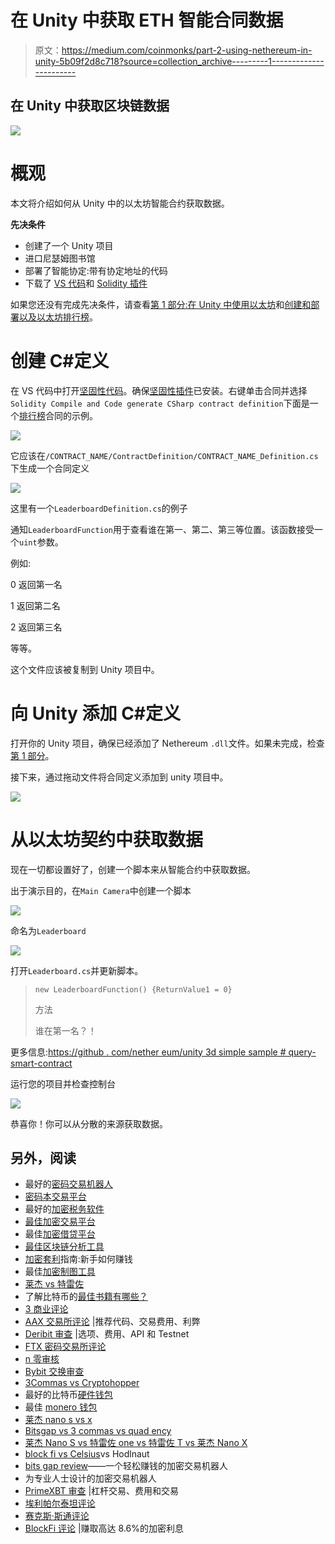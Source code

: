 # 在 Unity 中获取 ETH 智能合同数据

> 原文：<https://medium.com/coinmonks/part-2-using-nethereum-in-unity-5b09f2d8c718?source=collection_archive---------1----------------------->

## 在 Unity 中获取区块链数据

![](img/193c6b60c508a74a6acfbe2aa8ef9829.png)

# 概观

本文将介绍如何从 Unity 中的以太坊智能合约获取数据。

**先决条件**

*   创建了一个 Unity 项目
*   进口尼瑟姆图书馆
*   部署了智能协定:带有协定地址的代码
*   下载了 [VS 代码](https://code.visualstudio.com/)和 [Solidity 插件](https://marketplace.visualstudio.com/items?itemName=JuanBlanco.solidity)

如果您还没有完成先决条件，请查看[第 1 部分:在 Unity 中使用以太坊](/coinmonks/part-1-using-nethereum-in-unity-54e62f7e65d5)和[创建和部署以及以太坊排行榜](/coinmonks/create-and-deploy-an-ethereum-leaderboard-1ba60dba1495)。

# 创建 C#定义

在 VS 代码中打开[坚固性代码](https://gist.github.com/leon-do/d5850bf39fd7710bc365764d1c0d1c8d)。确保[坚固性插件](https://marketplace.visualstudio.com/items?itemName=JuanBlanco.solidity)已安装。右键单击合同并选择`Solidity Compile and Code generate CSharp contract definition`下面是一个[排行榜](https://github.com/IPFS-FPS/leaderboard-solidity-contract)合同的示例。

![](img/04f4597ad5c7e973e2a727118690b1b4.png)

它应该在`/CONTRACT_NAME/ContractDefinition/CONTRACT_NAME_Definition.cs`下生成一个合同定义

![](img/4b9ebc816840bfb39a4920264995745f.png)

这里有一个`LeaderboardDefinition.cs`的例子

通知`LeaderboardFunction`用于查看谁在第一、第二、第三等位置。该函数接受一个`uint`参数。

例如:

0 返回第一名

1 返回第二名

2 返回第三名

等等。

这个文件应该被复制到 Unity 项目中。

# 向 Unity 添加 C#定义

打开你的 Unity 项目，确保已经添加了 Nethereum `.dll`文件。如果未完成，检查[第 1 部分](/coinmonks/part-1-using-nethereum-in-unity-54e62f7e65d5)。

接下来，通过拖动文件将合同定义添加到 unity 项目中。

![](img/c6b3f28c8b7e9402803a08550d7b09c2.png)

# 从以太坊契约中获取数据

现在一切都设置好了，创建一个脚本来从智能合约中获取数据。

出于演示目的，在`Main Camera`中创建一个脚本

![](img/73ca6186b5fc127e6f5f0c2e1a3852eb.png)

命名为`Leaderboard`

![](img/53a76c8fce003e395866d3e2f745824f.png)

打开`Leaderboard.cs`并更新脚本。

> `new LeaderboardFunction() {ReturnValue1 = 0}`
> 
> 方法
> 
> 谁在第一名？！

更多信息:[https://github . com/nether eum/unity 3d simple sample # query-smart-contract](https://github.com/Nethereum/Unity3dSimpleSample#query-smart-contract)

运行您的项目并检查控制台

![](img/ce5e0540c0fa4afc650d22a96329204d.png)

恭喜你！你可以从分散的来源获取数据。

## 另外，阅读

*   最好的[密码交易机器人](/coinmonks/crypto-trading-bot-c2ffce8acb2a)
*   [密码本交易平台](/coinmonks/top-10-crypto-copy-trading-platforms-for-beginners-d0c37c7d698c)
*   最好的[加密税务软件](/coinmonks/best-crypto-tax-tool-for-my-money-72d4b430816b)
*   [最佳加密交易平台](/coinmonks/the-best-crypto-trading-platforms-in-2020-the-definitive-guide-updated-c72f8b874555)
*   最佳[加密借贷平台](/coinmonks/top-5-crypto-lending-platforms-in-2020-that-you-need-to-know-a1b675cec3fa)
*   [最佳区块链分析工具](https://bitquery.io/blog/best-blockchain-analysis-tools-and-software)
*   [加密套利](/coinmonks/crypto-arbitrage-guide-how-to-make-money-as-a-beginner-62bfe5c868f6)指南:新手如何赚钱
*   最佳[加密制图工具](/coinmonks/what-are-the-best-charting-platforms-for-cryptocurrency-trading-85aade584d80)
*   [莱杰 vs 特雷佐](/coinmonks/ledger-vs-trezor-best-hardware-wallet-to-secure-cryptocurrency-22c7a3fd391e)
*   了解比特币的[最佳书籍有哪些？](/coinmonks/what-are-the-best-books-to-learn-bitcoin-409aeb9aff4b)
*   [3 商业评论](/coinmonks/3commas-review-an-excellent-crypto-trading-bot-2020-1313a58bec92)
*   [AAX 交易所评论](/coinmonks/aax-exchange-review-2021-67c5ea09330c) |推荐代码、交易费用、利弊
*   [Deribit 审查](/coinmonks/deribit-review-options-fees-apis-and-testnet-2ca16c4bbdb2) |选项、费用、API 和 Testnet
*   [FTX 密码交易所评论](/coinmonks/ftx-crypto-exchange-review-53664ac1198f)
*   [n 零审核](/coinmonks/ngrave-zero-review-c465cf8307fc)
*   [Bybit 交换审查](/coinmonks/bybit-exchange-review-dbd570019b71)
*   [3Commas vs Cryptohopper](/coinmonks/cryptohopper-vs-3commas-vs-shrimpy-a2c16095b8fe)
*   最好的比特币[硬件钱包](/coinmonks/the-best-cryptocurrency-hardware-wallets-of-2020-e28b1c124069?source=friends_link&sk=324dd9ff8556ab578d71e7ad7658ad7c)
*   最佳 [monero 钱包](https://blog.coincodecap.com/best-monero-wallets)
*   [莱杰 nano s vs x](https://blog.coincodecap.com/ledger-nano-s-vs-x)
*   [Bitsgap vs 3 commas vs quad ency](https://blog.coincodecap.com/bitsgap-3commas-quadency)
*   [莱杰 Nano S vs 特雷佐 one vs 特雷佐 T vs 莱杰 Nano X](https://blog.coincodecap.com/ledger-nano-s-vs-trezor-one-ledger-nano-x-trezor-t)
*   [block fi vs Celsius](/coinmonks/blockfi-vs-celsius-vs-hodlnaut-8a1cc8c26630)vs Hodlnaut
*   [bits gap review](/coinmonks/bitsgap-review-a-crypto-trading-bot-that-makes-easy-money-a5d88a336df2)——一个轻松赚钱的加密交易机器人
*   为专业人士设计的加密交易机器人
*   [PrimeXBT 审查](/coinmonks/primexbt-review-88e0815be858) |杠杆交易、费用和交易
*   [埃利帕尔泰坦评论](/coinmonks/ellipal-titan-review-85e9071dd029)
*   [赛克斯·斯通评论](https://blog.coincodecap.com/secux-stone-hardware-wallet-review)
*   [BlockFi 评论](/coinmonks/blockfi-review-53096053c097) |赚取高达 8.6%的加密利息